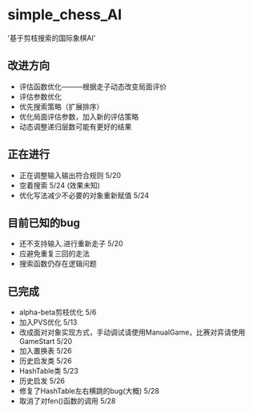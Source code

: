 # simple_chess_AI

'基于剪枝搜索的国际象棋AI'

## 改进方向

* 评估函数优化———根据走子动态改变局面评价
* 评估参数优化
* 优先搜索策略（扩展排序）
* 优化局面评估参数，加入新的评估策略
* 动态调整递归层数可能有更好的结果

## 正在进行

* 正在调整输入输出符合规则 5/20
* 空着搜索 5/24 (效果未知)
* 优化写法减少不必要的对象重新赋值 5/24

## 目前已知的bug

* 还不支持输入.进行重新走子 5/20
* 应避免重复三回的走法
* 搜索函数仍存在逻辑问题

## 已完成

* alpha-beta剪枝优化 5/6
* 加入PVS优化 5/13
* 改成面对对象实现方式，手动调试请使用ManualGame，比赛对弈请使用GameStart 5/20
* 加入置换表 5/26
* 历史启发类 5/26
* HashTable类 5/23
* 历史启发 5/26
* 修复了HashTable左右横跳的bug(大概) 5/28
* 取消了对fen()函数的调用 5/28